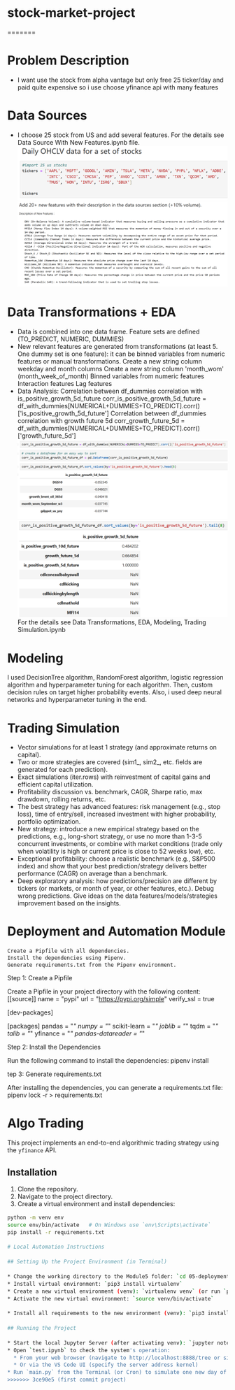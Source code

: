 # stock-market-project
=======
# Problem Description
- I want use the stock from alpha vantage but only free 25 ticker/day and paid quite expensive so i use choose yfinance api with many features

# Data Sources 
- I choose 25 stock from US and add several features. For the details see Data Source With New Features.ipynb file.
![alt text](image.png)
![alt text](image-1.png)

# Data Transformations + EDA
- Data is combined into one data frame. Feature sets are defined (TO_PREDICT, NUMERIC, DUMMIES)
- New relevant features are generated from transformations (at least 5. One dummy set is one feature): it can be binned variables from numeric features or manual transformations.
Create a new string column weekday and month columns
Create a new string column 'month_wom' (month_week_of_month)
Binned variables from numeric features
Interaction features
Lag features
- Data Analysis:
Correlation between df_dummies correlation with is_positive_growth_5d_future
corr_is_positive_growth_5d_future = df_with_dummies[NUMERICAL+DUMMIES+TO_PREDICT].corr()['is_positive_growth_5d_future']
Correlation between df_dummies correlation with growth future 5d
corr_growth_future_5d = df_with_dummies[NUMERICAL+DUMMIES+TO_PREDICT].corr()['growth_future_5d']
![alt text](image-3.png)
![alt text](image-4.png)
For the details see Data Transformations, EDA, Modeling, Trading Simulation.ipynb

# Modeling
I used DecisionTree algorithm, RandomForest algorithm, logistic regression algorithm and hyperparameter tuning for each algorithm. Then, custom decision rules on target higher probability events.
Also, i used deep neural networks and hyperparameter tuning in the end.

# Trading Simulation
- Vector simulations for at least 1 strategy (and approximate returns on capital).
- Two or more strategies are covered (sim1_, sim2_, etc. fields are generated for each prediction).
- Exact simulations (iter.rows) with reinvestment of capital gains and efficient capital utilization.
- Profitability discussion vs. benchmark, CAGR, Sharpe ratio, max drawdown, rolling returns, etc.
- The best strategy has advanced features: risk management (e.g., stop loss), time of entry/sell, increased investment with higher probability, portfolio optimization.
- New strategy: introduce a new empirical strategy based on the predictions, e.g., long-short strategy, or use no more than 1-3-5 concurrent investments, or combine with market conditions (trade only when volatility is high or current price is close to 52 weeks low), etc.
- Exceptional profitability: choose a realistic benchmark (e.g., S&P500 index) and show that your best prediction/strategy delivers better performance (CAGR) on average than a benchmark.
- Deep exploratory analysis: how predictions/precision are different by tickers (or markets, or month of year, or other features, etc.). Debug wrong predictions. Give ideas on the data features/models/strategies improvement based on the insights.

# Deployment and Automation Module

    Create a Pipfile with all dependencies.
    Install the dependencies using Pipenv.
    Generate requirements.txt from the Pipenv environment.

Step 1: Create a Pipfile

Create a Pipfile in your project directory with the following content:
[[source]]
name = "pypi"
url = "https://pypi.org/simple"
verify_ssl = true

[dev-packages]

[packages]
pandas = "*"
numpy = "*"
scikit-learn = "*"
joblib = "*"
tqdm = "*"
talib = "*"
yfinance = "*"
pandas-datareader = "*"

Step 2: Install the Dependencies

Run the following command to install the dependencies:
pipenv install

tep 3: Generate requirements.txt

After installing the dependencies, you can generate a requirements.txt file:
pipenv lock -r > requirements.txt

# Algo Trading

This project implements an end-to-end algorithmic trading strategy using the `yfinance` API.

## Installation

1. Clone the repository.
2. Navigate to the project directory.
3. Create a virtual environment and install dependencies:

```sh
python -m venv env
source env/bin/activate   # On Windows use `env\Scripts\activate`
pip install -r requirements.txt

# Local Automation Instructions

## Setting Up the Project Environment (in Terminal)

* Change the working directory to the Module5 folder: `cd 05-deployment-and-automation/`
* Install virtual environment: `pip3 install virtualenv`
* Create a new virtual environment (venv): `virtualenv venv` (or run `python3 -m venv venv`)
* Activate the new virtual environment: `source venv/bin/activate`

* Install all requirements to the new environment (venv): `pip3 install -r requirements.txt`

## Running the Project

* Start the local Jupyter Server (after activating venv): `jupyter notebook` (you can check all servers running with `jupyter notebook list`)
* Open `test.ipynb` to check the system's operation:
  * From your web browser (navigate to http://localhost:8888/tree or similar)
  * Or via the VS Code UI (specify the server address kernel) 
* Run `main.py` from the Terminal (or Cron) to simulate one new day of data.
>>>>>>> 3ce90e5 (first commit project)
